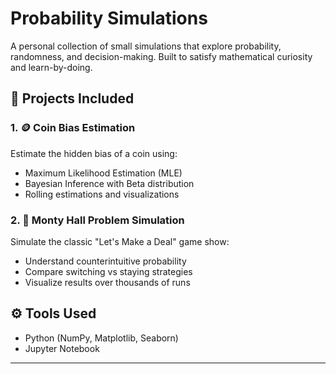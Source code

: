 # Probability Simulations

A personal collection of small  simulations that explore probability, randomness, and decision-making. Built to satisfy mathematical curiosity and learn-by-doing.

## 📁 Projects Included

### 1. 🪙 Coin Bias Estimation
Estimate the hidden bias of a coin using:
- Maximum Likelihood Estimation (MLE)
- Bayesian Inference with Beta distribution
- Rolling estimations and visualizations

### 2. 🚪 Monty Hall Problem Simulation
Simulate the classic "Let's Make a Deal" game show:
- Understand counterintuitive probability
- Compare switching vs staying strategies
- Visualize results over thousands of runs


## ⚙️ Tools Used
- Python (NumPy, Matplotlib, Seaborn)
- Jupyter Notebook

---
